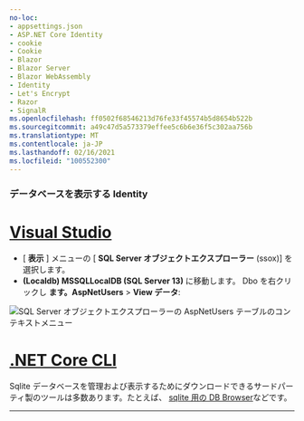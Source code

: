 ```yaml
---
no-loc:
- appsettings.json
- ASP.NET Core Identity
- cookie
- Cookie
- Blazor
- Blazor Server
- Blazor WebAssembly
- Identity
- Let's Encrypt
- Razor
- SignalR
ms.openlocfilehash: ff0502f68546213d76fe33f45574b5d8654b522b
ms.sourcegitcommit: a49c47d5a573379effee5c6b6e36f5c302aa756b
ms.translationtype: MT
ms.contentlocale: ja-JP
ms.lasthandoff: 02/16/2021
ms.locfileid: "100552300"
---
```

### <a name="view-the-identity-database"></a>データベースを表示する Identity

# <a name="visual-studio"></a>[Visual Studio](#tab/visual-studio) 

* [ **表示** ] メニューの [ **SQL Server オブジェクトエクスプローラー** (ssox)] を選択します。
* **(Localdb) MSSQLLocalDB (SQL Server 13)** に移動します。 Dbo を右クリックし **ます。AspNetUsers**  >  **View データ**:

![SQL Server オブジェクトエクスプローラーの AspNetUsers テーブルのコンテキストメニュー](~/security/authentication/accconfirm/_static/ssox.png)

# <a name="net-core-cli"></a>[.NET Core CLI](#tab/netcore-cli)

Sqlite データベースを管理および表示するためにダウンロードできるサードパーティ製のツールは多数あります。たとえば、 [sqlite 用の DB Browser](https://sqlitebrowser.org/)などです。

---
